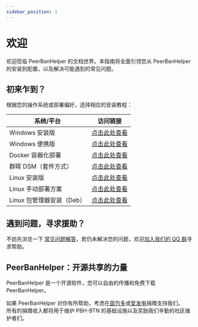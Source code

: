 ```yaml
---
sidebar_position: 1
---
```


# 欢迎

欢迎莅临 PeerBanHelper 的文档世界。本指南将全面引领您从 PeerBanHelper 的安装到配置，以及解决可能遇到的常见问题。

## 初来乍到？

根据您的操作系统或部署偏好，选择相应的安装教程：

| 系统/平台                     | 访问链接                           |
| ----------------------------- | ---------------------------------- |
| Windows 安装版                | [点击此处查看](./setup/Windows/Installer.md)         |
| Windows 便携版                | [点击此处查看](./setup/Windows/Portable.md)         |
| Docker 容器化部署             | [点击此处查看](./setup/Docker.md)          |
| 群晖 DSM（套件方式）          | [点击此处查看](./setup/Synology%20DSM/Imnks.md)     |
| Linux 安装版                  | [点击此处查看](./setup/Linux/LinuxInstall4j.md)    |
| Linux 手动部署方案            | [点击此处查看](./setup/Linux/Manual.md)           |
| Linux 包管理器安装（Deb）     | [点击此处查看](./setup/Linux/Deb.md)             |

## 遇到问题，寻求援助？

不妨先浏览一下 [常见问题解答](./faq.md)，若仍未解决您的问题，欢迎[加入我们的 QQ 群](https://qm.qq.com/cgi-bin/qm/qr?k=w5as_wH2G1ReUrClreCYhR69XiNCuP65&jump_from=webapi&authKey=EyjMX7Pwc77XLM51V6FEcR7oXnG8fsUbSFqYZ4PPiEpq32vBglJn/jFvpc3LFDhn)寻求帮助。

## PeerBanHelper：开源共享的力量

PeerBanHelper 是一个开源软件，您可以自由的传播和免费下载 PeerBanHelper。  

如果 PeerBanHelper 对你有所帮助，考虑在[面包多](https://mbd.pub/o/ghostchu)或[爱发电](https://afdian.com/a/Ghost_chu)捐赠支持我们。  
所有的捐赠收入都将用于维护 PBH-BTN 的基础设施以及奖励我们辛勤的社区维护者们。
